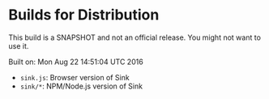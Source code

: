 # Builds for Distribution

This build is a SNAPSHOT and not an official release.  You might not want to use it.

Built on: Mon Aug 22 14:51:04 UTC 2016

* `sink.js`: Browser version of Sink
* `sink/*`: NPM/Node.js version of Sink

